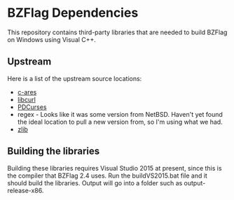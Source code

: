 # BZFlag Dependencies

This repository contains third-party libraries that are needed to build BZFlag on Windows using Visual C++.


## Upstream

Here is a list of the upstream source locations:

* [c-ares](https://github.com/bagder/c-ares.git)
* [libcurl](https://github.com/bagder/curl.git)
* [PDCurses](http://sourceforge.net/projects/pdcurses/files/pdcurses/)
* regex - Looks like it was some version from NetBSD. Haven't yet found the ideal location to pull a new version from, so I'm using what we had.
* [zlib](https://github.com/madler/zlib.git)

## Building the libraries

Building these libraries requires Visual Studio 2015 at present, since this is the compiler that BZFlag 2.4 uses. Run the buildVS2015.bat file and it should build the libraries. Output will go into a folder such as output-release-x86.
